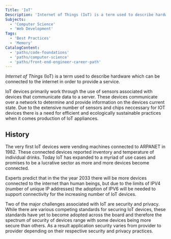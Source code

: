 ```yaml
---
Title: 'IoT'
Description: 'Internet of Things (IoT) is a term used to describe hardware which can be connected to the internet in order to provide a service. IoT devices primarily work through the use of sensors associated with devices that communicate data to a server. These devices communicate over a network to determine and provide information on the devices current state. Due to the extensive number of sensors and chips neccessary for IOT devices there is a need for efficient and ecologically sustainable practices when it comes production of IoT appliances. The very first IoT devices were vending machines connected to ARPANET in 1982. These connected devices reported inventory and temperature of individual drinks. Today IoT has expanded to a myriad of use cases and promises to be a lucrative sector as more and more devices become connected. Experts predict that in the the year 2033 there will be more devices connected to the internet than human beings, but due to the limits of IPV4 (number of unique IP addresses) the adoption of IPV6 will be needed to support connectivity for the increasing number of IoT devices. Two of the major challenges associated with IoT are security and privacy. While there are various competing standards for securing IoT devices, these standards have yet to become adopted across the board and therefore the spectrum of security of devices range with some devices being more secure than others. As a result application security varies from provider to provider depending on their respective security and privacy practices.'
Subjects:
  - 'Computer Science'
  - 'Web Development'
Tags:
  - 'Best Practices'
  - 'Memory'
CatalogContent:
  - 'paths/code-foundations'
  - 'paths/computer-science'
  - 'paths/front-end-engineer-career-path'
---
```


_Internet of Things_ (IoT) is a term used to describe hardware which can be connected to the internet in order to provide a service.

IoT devices primarily work through the use of sensors associated with devices that communicate data to a server. These devices communicate over a network to determine and provide information on the devices current state. Due to the extensive number of sensors and chips neccessary for IOT devices there is a need for efficient and ecologically sustainable practices when it comes production of IoT appliances.

## History

The very first IoT devices were vending machines connected to ARPANET in 1982. These connected devices reported inventory and temperature of individual drinks. Today IoT has expanded to a myriad of use cases and promises to be a lucrative sector as more and more devices become connected.

Experts predict that in the the year 2033 there will be more devices connected to the internet than human beings, but due to the limits of IPV4 (number of unique IP addresses) the adoption of IPV6 will be needed to support connectivity for the increasing number of IoT devices.

Two of the major challenges associated with IoT are security and privacy. While there are various competing standards for securing IoT devices, these standards have yet to become adopted across the board and therefore the spectrum of security of devices range with some devices being more secure than others. As a result application security varies from provider to provider depending on their respective security and privacy practices.
